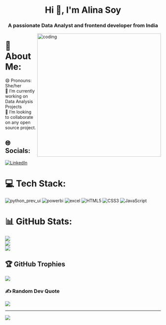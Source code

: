 <h1 align="center">Hi 👋, I'm Alina Soy</h1>
<h3 align="center">A passionate Data Analyst and frontend developer from India</h3>
<img align="right" alt="coding" width="400" src="https://camo.githubusercontent.com/b7e84cd7df9d883ebab3618b73506c04d2b867b5249291268930f0ab1f02e2e2/68747470733a2f2f7265732e636c6f7564696e6172792e636f6d2f70726163746963616c6465762f696d6167652f66657463682f732d2d32625a496a5047432d2d2f635f6c696d6974253243665f6175746f253243666c5f70726f6772657373697665253243715f3636253243775f3838302f68747470733a2f2f6465762d746f2d75706c6f6164732e73332e616d617a6f6e6177732e636f6d2f692f64347476756b6274356d726133376376776b6c6b2e676966">

# 💫 About Me:
😄 Pronouns: She/her<br>🔭 I’m currently working on Data Analysis Projects<br>👯 I’m looking to collaborate on any open source project.<br>


## 🌐 Socials:
[![LinkedIn](https://img.shields.io/badge/LinkedIn-%230077B5.svg?logo=linkedin&logoColor=white)](https://linkedin.com/in/https://www.linkedin.com/in/alina-soy/) 

# 💻 Tech Stack:
![python_prev_ui](https://github.com/alinasoy/alinasoy/assets/127585848/087b047e-7eb4-43ee-82c1-940ff345da36)
![powerbi](https://github.com/alinasoy/alinasoy/assets/127585848/53ccc848-1d41-4d5f-8568-5a0e28cc000b)
![excel](https://github.com/alinasoy/alinasoy/assets/127585848/d12a7871-ea06-4d25-9bcd-29122b4ad645)
![HTML5](https://img.shields.io/badge/html5-%23E34F26.svg?style=for-the-badge&logo=html5&logoColor=white) ![CSS3](https://img.shields.io/badge/css3-%231572B6.svg?style=for-the-badge&logo=css3&logoColor=white) ![JavaScript](https://img.shields.io/badge/javascript-%23323330.svg?style=for-the-badge&logo=javascript&logoColor=%23F7DF1E)
# 📊 GitHub Stats:
![](https://github-readme-stats.vercel.app/api?username=alinasoy&theme=nightowl&hide_border=false&include_all_commits=true&count_private=true)<br/>
![](https://github-readme-streak-stats.herokuapp.com/?user=alinasoy&theme=nightowl&hide_border=false)<br/>
![](https://github-readme-stats.vercel.app/api/top-langs/?username=alinasoy&theme=nightowl&hide_border=false&include_all_commits=true&count_private=true&layout=compact)

## 🏆 GitHub Trophies
![](https://github-profile-trophy.vercel.app/?username=alinasoy&theme=radical&no-frame=false&no-bg=false&margin-w=4)

### ✍️ Random Dev Quote
![](https://quotes-github-readme.vercel.app/api?type=horizontal&theme=radical)

---
[![](https://visitcount.itsvg.in/api?id=alinasoy&icon=0&color=0)](https://visitcount.itsvg.in)

<!-- Proudly created with GPRM ( https://gprm.itsvg.in ) -->
